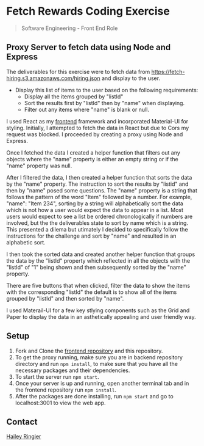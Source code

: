 # Fetch Rewards Coding Exercise
> Software Engineering - Front End Role

## Proxy Server to fetch data using Node and Express

The deliverables for this exercise were to fetch data from https://fetch-hiring.s3.amazonaws.com/hiring.json and display to the user. 

 * Display this list of items to the user based on the following requirements:
    * Display all the items grouped by "listId"
    * Sort the results first by "listId" then by "name" when displaying.
    * Filter out any items where "name" is blank or null.

I used React as my [frontend](https://github.com/haileyringier/fetch-rewards-interview-assessment) framework and incorporated Material-UI for styling. Initially, I attempted to fetch the data in React but due to Cors my request was blocked. I proceeded by creating a proxy using Node and Express.

Once I fetched the data I created a helper function that filters out any objects where the "name" property is either an empty string or if the "name" property was null. 

After I filtered the data, I then created a helper function that sorts the data by the "name" property. The instruction to sort the results by "listid" and then by "name" posed some questions. The "name" property is a string that follows the pattern of the word "Item" followed by a number. For example, "name": "Item 234", sorting by a string will alphabetically sort the data which is not how a user would expect the data to appear in a list. Most users would expect to see a list be ordered chronologically if numbers are involved, but the the deliverables state to sort by name which is a string. This presented a dilema but utimately I decided to specifically follow the instructions for the challenge and sort by "name" and resulted in an alphabetic sort. 

I then took the sorted data and created another helper function that groups the data by the "listId" property which reflected in all the objects with the "listId" of "1" being shown and then subsequently sorted by the "name" property. 

There are five buttons that when clicked, filter the data to show the items with the corresponding "listId" the default is to show all of the items grouped by "listId" and then sorted by "name".

I used Materail-UI for a few key stlying components such as the Grid and Paper to display the data in an asthetically appealing and user friendly way. 


## Setup
1. Fork and Clone the [frontend repository](https://github.com/haileyringier/fetch-rewards-interview-assessment) and this repository.  
1.  To get the proxy running, make sure you are in backend repository directory and run ```npm install```, to make sure that you have all the necessary packages and their dependencies. 
1. To start the server run ```npm start```. 
1. Once your server is up and running, open another terminal tab and in the frontend repository run ```npm install```.
1. After the packages are done installing, run ```npm start``` and go to localhost:3001 to view the web app. 

## Contact
[Hailey Ringier](https://www.linkedin.com/in/hailey-ringier/) 

